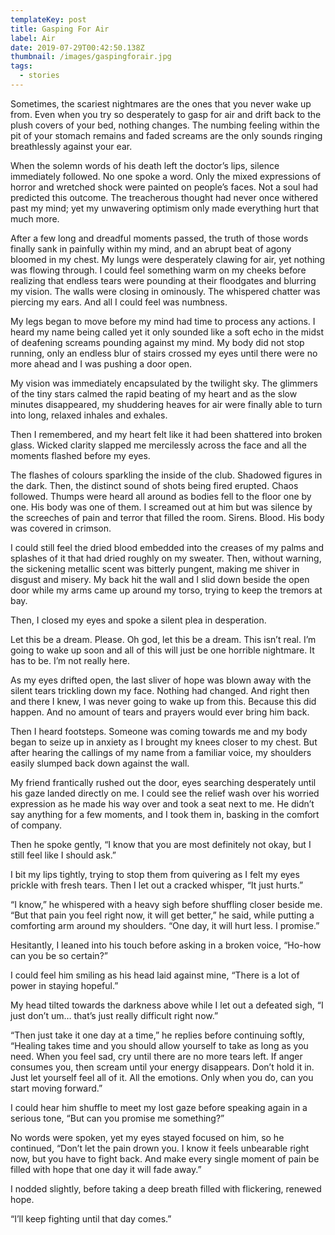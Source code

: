 ```yaml
---
templateKey: post
title: Gasping For Air
label: Air
date: 2019-07-29T00:42:50.138Z
thumbnail: /images/gaspingforair.jpg
tags:
  - stories
---
```

Sometimes, the scariest nightmares are the ones that you never wake up from. Even when you try so desperately to gasp for air and drift back to the plush covers of your bed, nothing changes. The numbing feeling within the pit of your stomach remains and faded screams are the only sounds ringing breathlessly against your ear. 

When the solemn words of his death left the doctor’s lips, silence immediately followed. No one spoke a word. Only the mixed expressions of horror and wretched shock were painted on people’s faces. Not a soul had predicted this outcome. The treacherous thought had never once withered past my mind; yet my unwavering optimism only made everything hurt that much more. 

After a few long and dreadful moments passed, the truth of those words finally sank in painfully within my mind, and an abrupt beat of agony bloomed in my chest. My lungs were desperately clawing for air, yet nothing was flowing through. I could feel something warm on my cheeks before realizing that endless tears were pounding at their floodgates and blurring my vision. The walls were closing in ominously. The whispered chatter was piercing my ears. And all I could feel was numbness. 

My legs began to move before my mind had time to process any actions. I heard my name being called yet it only sounded like a soft echo in the midst of deafening screams pounding against my mind. My body did not stop running, only an endless blur of stairs crossed my eyes until there were no more ahead and I was pushing a door open. 

My vision was immediately encapsulated by the twilight sky. The glimmers of the tiny stars calmed the rapid beating of my heart and as the slow minutes disappeared, my shuddering heaves for air were finally able to turn into long, relaxed inhales and exhales.   

Then I remembered, and my heart felt like it had been shattered into broken glass. Wicked clarity slapped me mercilessly across the face and all the moments flashed before my eyes.

The flashes of colours sparkling the inside of the club. Shadowed figures in the dark. Then, the distinct sound of shots being fired erupted. Chaos followed. Thumps were heard all around as bodies fell to the floor one by one. His body was one of them. I screamed out at him but was silence by the screeches of pain and terror that filled the room. Sirens. Blood. His body was covered in crimson.

I could still feel the dried blood embedded into the creases of my palms and splashes of it that had dried roughly on my sweater. Then, without warning, the sickening metallic scent was bitterly pungent, making me shiver in disgust and misery. My back hit the wall and I slid down beside the open door while my arms came up around my torso, trying to keep the tremors at bay. 

Then, I closed my eyes and spoke a silent plea in desperation. 

Let this be a dream. Please. Oh god, let this be a dream. This isn’t real. I’m going to wake up soon and all of this will just be one horrible nightmare. It has to be. I’m not really here. 

As my eyes drifted open, the last sliver of hope was blown away with the silent tears trickling down my face. Nothing had changed. And right then and there I knew, I was never going to wake up from this. Because this did happen. And no amount of tears and prayers would ever bring him back. 

Then I heard footsteps. Someone was coming towards me and my body began to seize up in anxiety as I brought my knees closer to my chest. But after hearing the callings of my name from a familiar voice, my shoulders easily slumped back down against the wall. 

My friend frantically rushed out the door, eyes searching desperately until his gaze landed directly on me. I could see the relief wash over his worried expression as he made his way over and took a seat next to me. He didn’t say anything for a few moments, and I took them in, basking in the comfort of company. 

Then he spoke gently, “I know that you are most definitely not okay, but I still feel like I should ask.”

I bit my lips tightly, trying to stop them from quivering as I felt my eyes prickle with fresh tears. Then I let out a cracked whisper, “It just hurts.” 

“I know,” he whispered with a heavy sigh before shuffling closer beside me. “But that pain you feel right now, it will get better,” he said, while putting a comforting arm around my shoulders.  “One day, it will hurt less. I promise.” 

Hesitantly, I leaned into his touch before asking in a broken voice, “Ho-how can you be so certain?” 

I could feel him smiling as his head laid against mine, “There is a lot of power in staying hopeful.”

My head tilted towards the darkness above while I let out a defeated sigh, “I just don’t um… that’s just really difficult right now.” 

“Then just take it one day at a time,” he replies before continuing softly, “Healing takes time and you should allow yourself to take as long as you need. When you feel sad, cry until there are no more tears left. If anger consumes you, then scream until your energy disappears. Don’t hold it in. Just let yourself feel all of it. All the emotions. Only when you do, can you start moving forward.” 

I could hear him shuffle to meet my lost gaze before speaking again in a serious tone, “But can you promise me something?”

No words were spoken, yet my eyes stayed focused on him, so he continued, “Don’t let the pain drown you. I know it feels unbearable right now, but you have to fight back. And make every single moment of pain be filled with hope that one day it will fade away.”    

I nodded slightly, before taking a deep breath filled with flickering, renewed hope. 

“I’ll keep fighting until that day comes.”
